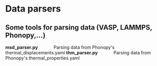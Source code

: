 # Data parsers

## Some tools for parsing data (VASP, LAMMPS, Phonopy,...)

  **msd_parser.py** &emsp;&emsp;&emsp; Parsing data from Phonopy's thermal_displacements.yaml
  **thm_parser.py** &emsp;&emsp;&emsp; Parsing data from Phonopy's thermal_properties.yaml
